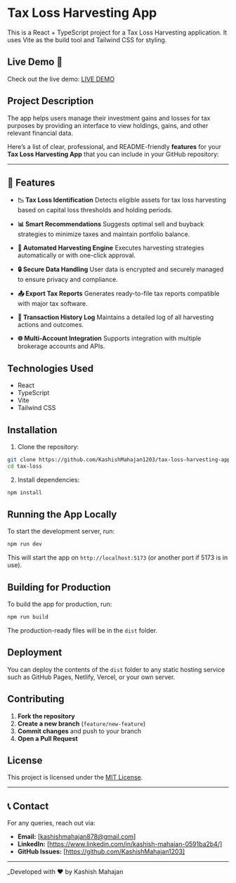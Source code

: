 # Tax Loss Harvesting App

This is a React + TypeScript project for a Tax Loss Harvesting application. It uses Vite as the build tool and Tailwind CSS for styling.

## Live Demo 🚀
Check out the live demo: [LIVE DEMO](https://682dcaf440c68b95855214aa--moonlit-twilight-8cf563.netlify.app/)

## Project Description

The app helps users manage their investment gains and losses for tax purposes by providing an interface to view holdings, gains, and other relevant financial data.

Here’s a list of clear, professional, and README-friendly **features** for your **Tax Loss Harvesting App** that you can include in your GitHub repository:

---

## 🚀 Features

* **📉 Tax Loss Identification**
  Detects eligible assets for tax loss harvesting based on capital loss thresholds and holding periods.

* **📊 Smart Recommendations**
  Suggests optimal sell and buyback strategies to minimize taxes and maintain portfolio balance.

* **🧠 Automated Harvesting Engine**
  Executes harvesting strategies automatically or with one-click approval.

* **🔒 Secure Data Handling**
  User data is encrypted and securely managed to ensure privacy and compliance.

* **📤 Export Tax Reports**
  Generates ready-to-file tax reports compatible with major tax software.

* **🧾 Transaction History Log**
  Maintains a detailed log of all harvesting actions and outcomes.

* **🌐 Multi-Account Integration**
  Supports integration with multiple brokerage accounts and APIs.


## Technologies Used

- React
- TypeScript
- Vite
- Tailwind CSS

## Installation

1. Clone the repository:

```bash
git clone https://github.com/KashishMahajan1203/tax-loss-harvesting-app.git
cd tax-loss
```

2. Install dependencies:

```bash
npm install
```

## Running the App Locally

To start the development server, run:

```bash
npm run dev
```

This will start the app on `http://localhost:5173` (or another port if 5173 is in use).

## Building for Production

To build the app for production, run:

```bash
npm run build
```

The production-ready files will be in the `dist` folder.

## Deployment

You can deploy the contents of the `dist` folder to any static hosting service such as GitHub Pages, Netlify, Vercel, or your own server.

## Contributing
1. **Fork the repository**
2. **Create a new branch** (`feature/new-feature`)
3. **Commit changes** and push to your branch
4. **Open a Pull Request**

## License
This project is licensed under the [MIT License](LICENSE).

---
## 📞 Contact
For any queries, reach out via:
- **Email:** [kashishmahajan878@gmail.com]
- **LinkedIn:** [https://www.linkedin.com/in/kashish-mahajan-0591ba2b4/]
- **GitHub Issues:** [https://github.com/KashishMahajan1203]

---
_Developed with ❤️ by Kashish Mahajan 
